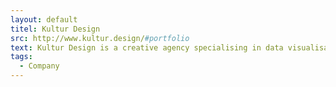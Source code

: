 ```yaml
---
layout: default
titel: Kultur Design
src: http://www.kultur.design/#portfolio
text: Kultur Design is a creative agency specialising in data visualisation, information design, web applications & generative design.
tags:
  - Company
---
```

